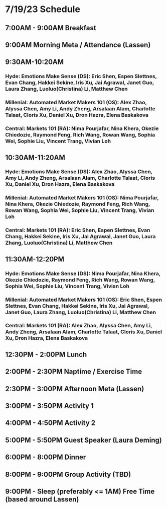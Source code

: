 # 7/19/23 Schedule

## 7:00AM - 9:00AM Breakfast
## 9:00AM **Morning Meta / Attendance** (Lassen)

## 9:30AM-10:20AM
### Hyde: Emotions Make Sense (DS): Eric Shen, Espen Slettnes, Evan Chang, Hakkei Sekine, Iris Xu, Jai Agrawal, Janet Guo, Laura Zhang, Luoluo(Christina) Li, Matthew Chen
### Millenial: Automated Market Makers 101 (OS): Alex Zhao, Alyssa Chen, Amy Li, Andy Zheng, Arsalaan Alam, Charlotte Talaat, Cloris Xu, Daniel Xu, Dron Hazra, Elena Baskakova
### Central: Markets 101 (RA): Nima Pourjafar, Nina Khera, Okezie Chiedozie, Raymond Feng, Rich Wang, Rowan Wang, Sophia Wei, Sophie Liu, Vincent Trang, Vivian Loh
## 10:30AM-11:20AM
### Hyde: Emotions Make Sense (DS): Alex Zhao, Alyssa Chen, Amy Li, Andy Zheng, Arsalaan Alam, Charlotte Talaat, Cloris Xu, Daniel Xu, Dron Hazra, Elena Baskakova
### Millenial: Automated Market Makers 101 (OS):  Nima Pourjafar, Nina Khera, Okezie Chiedozie, Raymond Feng, Rich Wang, Rowan Wang, Sophia Wei, Sophie Liu, Vincent Trang, Vivian Loh
### Central: Markets 101 (RA): Eric Shen, Espen Slettnes, Evan Chang, Hakkei Sekine, Iris Xu, Jai Agrawal, Janet Guo, Laura Zhang, Luoluo(Christina) Li, Matthew Chen
## 11:30AM-12:20PM
### Hyde: Emotions Make Sense (DS): Nima Pourjafar, Nina Khera, Okezie Chiedozie, Raymond Feng, Rich Wang, Rowan Wang, Sophia Wei, Sophie Liu, Vincent Trang, Vivian Loh
### Millenial: Automated Market Makers 101 (OS): Eric Shen, Espen Slettnes, Evan Chang, Hakkei Sekine, Iris Xu, Jai Agrawal, Janet Guo, Laura Zhang, Luoluo(Christina) Li, Matthew Chen
### Central: Markets 101 (RA): Alex Zhao, Alyssa Chen, Amy Li, Andy Zheng, Arsalaan Alam, Charlotte Talaat, Cloris Xu, Daniel Xu, Dron Hazra, Elena Baskakova

## 12:30PM - 2:00PM Lunch
## 2:00PM - 2:30PM Naptime / Exercise Time
## 2:30PM - 3:00PM **Afternoon Meta** (Lassen)
## 3:00PM - 3:50PM Activity 1
## 4:00PM - 4:50PM Activity 2
## 5:00PM - 5:50PM Guest Speaker (Laura Deming)
## 6:00PM - 8:00PM Dinner
## 8:00PM - 9:00PM Group Activity (TBD)
## 9:00PM - Sleep (preferably <= 1AM) Free Time (based around Lassen)
